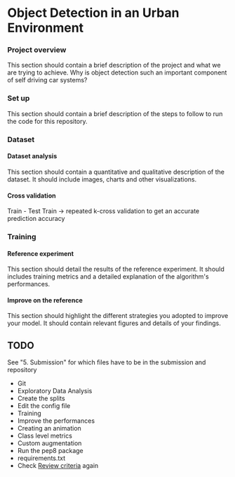 # Object Detection in an Urban Environment

### Project overview
This section should contain a brief description of the project and what we are trying to achieve. Why is object detection such an important component of self driving car systems?

### Set up
This section should contain a brief description of the steps to follow to run the code for this repository.

### Dataset
#### Dataset analysis
This section should contain a quantitative and qualitative description of the dataset. It should include images, charts and other visualizations.
#### Cross validation

Train - Test
Train -> repeated k-cross validation to get an accurate prediction accuracy 

### Training 
#### Reference experiment
This section should detail the results of the reference experiment. It should includes training metrics and a detailed explanation of the algorithm's performances.

#### Improve on the reference
This section should highlight the different strategies you adopted to improve your model. It should contain relevant figures and details of your findings.
 
## TODO
See "5. Submission" for which files have to be in the submission and repository

* Git
* Exploratory Data Analysis
* Create the splits
* Edit the config file
* Training
* Improve the performances
* Creating an animation
* Class level metrics
* Custom augmentation
* Run the pep8 package
* requirements.txt
* Check [Review criteria](https://review.udacity.com/#!/rubrics/2940/view) again